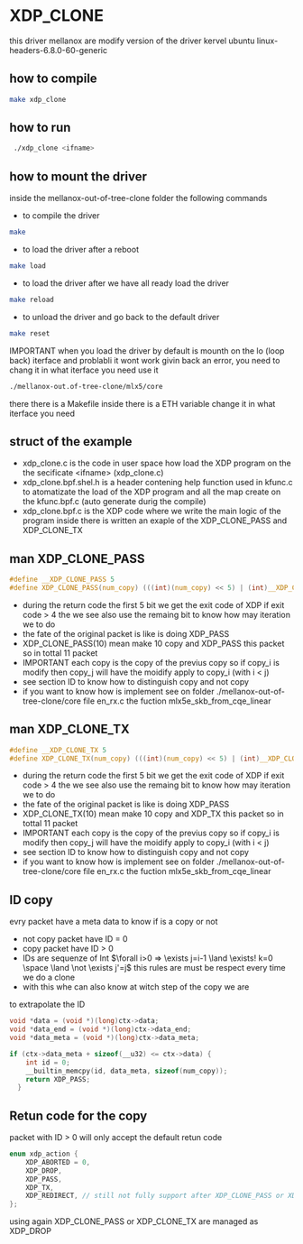 # XDP_CLONE
this driver mellanox are modify version of the driver kervel ubuntu linux-headers-6.8.0-60-generic

## how to compile

```bash
make xdp_clone
```

## how to run
```bash
 ./xdp_clone <ifname>
```

## how to mount the driver
inside the mellanox-out-of-tree-clone folder the following commands

- to compile the driver
```bash
make
```
- to load the driver after a reboot
```bash
make load
```
- to load the driver after we have all ready load the driver
```bash
make reload
```
- to unload the driver and go back to the default driver
```bash
make reset
```

IMPORTANT when you load the driver by default is mounth on the lo (loop back) iterface and problabli it wont work givin back an error, you need to chang it in what iterface you need use it 
```bash
./mellanox-out.of-tree-clone/mlx5/core
```
there there is a Makefile inside there is a ETH variable change it in what iterface you need


## struct of the example
- xdp_clone.c is the code in user space how load the XDP program on the the secificate \<ifname> (xdp_clone.c)
- xdp_clone.bpf.shel.h is a header contening help function used in kfunc.c to atomatizate the load of the XDP program and all the map create on the kfunc.bpf.c (auto generate durig the compile)
- xdp_clone.bpf.c is the XDP code where we write the main logic of the program inside there is written an exaple of the XDP_CLONE_PASS and XDP_CLONE_TX


## man XDP_CLONE_PASS
```C
#define __XDP_CLONE_PASS 5
#define XDP_CLONE_PASS(num_copy) (((int)(num_copy) << 5) | (int)__XDP_CLONE_PASS)
```

- during the return code the first 5 bit we get the exit code of XDP if exit code > 4 the we see also use the remaing bit to know how may iteration we to do
- the fate of the original packet is like is doing XDP_PASS
- XDP_CLONE_PASS(10) mean make 10 copy and XDP_PASS this packet so in tottal 11 packet
- IMPORTANT each copy is the copy of the previus copy so if copy_i is modify then copy_j will have the
moidify apply to copy_i (with i < j)
- see section ID to know how to distinguish copy and not copy
- if you want to know how is implement see on folder ./mellanox-out-of-tree-clone/core file en_rx.c the fuction mlx5e_skb_from_cqe_linear


## man XDP_CLONE_TX
```C
#define __XDP_CLONE_TX 5
#define XDP_CLONE_TX(num_copy) (((int)(num_copy) << 5) | (int)__XDP_CLONE_TX)
```

- during the return code the first 5 bit we get the exit code of XDP if exit code > 4 the we see also use the remaing bit to know how may iteration we to do
- the fate of the original packet is like is doing XDP_PASS
- XDP_CLONE_TX(10) mean make 10 copy and XDP_TX this packet so in tottal 11 packet
- IMPORTANT each copy is the copy of the previus copy so if copy_i is modify then copy_j will have the
moidify apply to copy_i (with i < j)
- see section ID to know how to distinguish copy and not copy
- if you want to know how is implement see on folder ./mellanox-out-of-tree-clone/core file en_rx.c the fuction mlx5e_skb_from_cqe_linear
## ID copy
evry packet have a meta data to know if is a copy or not
- not copy packet have ID = 0
- copy packet have ID > 0
- IDs are sequenze of Int $\forall i>0 => \exists j=i-1 \land \exists! k=0 \space \land \not \exists j'=j$
this rules are must be respect every time we do a clone
- with this whe can also know at witch step of the copy we are

to extrapolate the ID 
```C
void *data = (void *)(long)ctx->data;
void *data_end = (void *)(long)ctx->data_end;
void *data_meta = (void *)(long)ctx->data_meta;

if (ctx->data_meta + sizeof(__u32) <= ctx->data) {
    int id = 0;
    __builtin_memcpy(id, data_meta, sizeof(num_copy));
    return XDP_PASS;
  }
```

## Retun code for the copy
packet with ID > 0 will only accept the default retun code

```C
enum xdp_action {
	XDP_ABORTED = 0,
	XDP_DROP,
	XDP_PASS,
	XDP_TX,
	XDP_REDIRECT, // still not fully support after XDP_CLONE_PASS or XDP_CLONE_TX udefine behaviour use at you on risk
};
```

using again XDP_CLONE_PASS or XDP_CLONE_TX are managed as XDP_DROP
